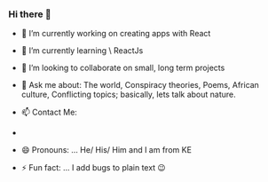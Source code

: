 ### Hi there 👋
- 🔭 I’m currently working on creating apps with React
- 🌱 I’m currently learning \\ ReactJs
- 👯 I’m looking to collaborate on small, long term projects
- 💬 Ask me about: The world, Conspiracy theories, Poems, African culture, Conflicting topics; basically, lets talk about nature.


- 📫 Contact Me:
- 
- 😄 Pronouns: ...  He/ His/ Him and I am from KE
- ⚡ Fun fact: ... I add bugs to plain text :wink:

